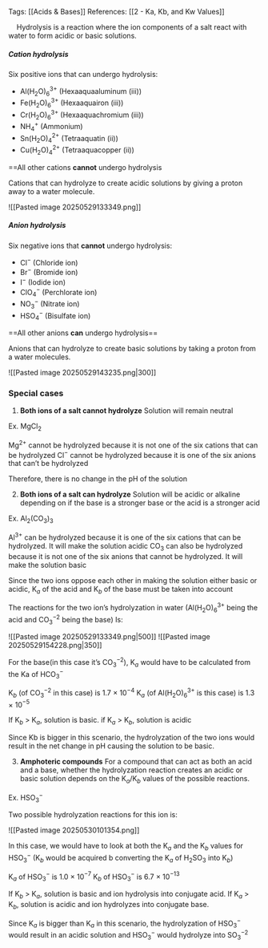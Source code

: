 Tags: [[Acids & Bases]]
References: [[2 - Ka, Kb, and Kw Values]]

$\quad$Hydrolysis is a reaction where the ion components of a salt react with water to form acidic or basic solutions.

##### Cation hydrolysis

Six positive ions that can undergo hydrolysis:

- Al(H$_2$O)$_6$$^{3+}$ (Hexaaquaaluminum (iii))
- Fe(H$_2$O)$_6$$^{3+}$ (Hexaaquairon (iii))
- Cr(H$_2$O)$_6$$^{3+}$ (Hexaaquachromium (iii))
- NH$_4$$^+$ (Ammonium)
- Sn(H$_2$O)$_4$$^{2+}$ (Tetraaquatin (ii))
- Cu(H$_2$O)$_4$$^{2+}$ (Tetraaquacopper (ii))

==All other cations **cannot** undergo hydrolysis

Cations that can hydrolyze to create acidic solutions by giving a proton away to a water molecule.

![[Pasted image 20250529133349.png]]

##### Anion hydrolysis

Six negative ions that **cannot** undergo hydrolysis:

- Cl$^-$ (Chloride ion)
- Br$^-$ (Bromide ion)
- I$^-$ (Iodide ion)
- ClO$_4$$^-$ (Perchlorate ion)
- NO$_3$$^-$ (Nitrate ion)
- HSO$_4$$^-$ (Bisulfate ion)

==All other anions **can** undergo hydrolysis==

Anions that can hydrolyze to create basic solutions by taking a proton from a water molecules.

![[Pasted image 20250529143235.png|300]]

### Special cases

1. **Both ions of a salt cannot hydrolyze**
Solution will remain neutral

Ex. MgCl$_2$

Mg$^{2+}$ cannot be hydrolyzed because it is not one of the six cations that can be hydrolyzed
Cl$^-$ cannot be hydrolyzed because it is one of the six anions that can’t be hydrolyzed

Therefore, there is no change in the pH of the solution

2. **Both ions of a salt can hydrolyze**
Solution will be acidic or alkaline depending on if the base is a stronger base or the acid is a stronger acid

Ex. Al$_2$(CO$_3$)$_3$

Al$^{3+}$ can be hydrolyzed because it is one of the six cations that can be hydrolyzed. It will make the solution acidic
CO$_3$ can also be hydrolyzed because it is not one of the six anions that cannot be hydrolyzed. It will make the solution basic

Since the two ions oppose each other in making the solution either basic or acidic, K$_a$ of the acid and K$_b$ of the base must be taken into account

The reactions for the two ion’s hydrolyzation in water (Al(H$_2$O)$_6$$^{3+}$ being the acid and CO$_3$$^{-2}$ being the base) Is:

![[Pasted image 20250529133349.png|500]]
![[Pasted image 20250529154228.png|350]]

For the base(in this case it’s CO$_3$$^{-2}$), K$_a$ would have to be calculated from the Ka of HCO$_3$$^-$

K$_b$ (of CO$_3$$^{-2}$ in this case) is 1.7 $\times$ 10$^{-4}$
K$_a$ (of Al(H$_2$O)$_6$$^{3+}$ is this case) is 1.3 $\times$ 10$^{-5}$

If K$_b$ > K$_a$, solution is basic. if K$_a$ > K$_b$, solution is acidic

Since Kb is bigger in this scenario, the hydrolyzation of the two ions would result in the net change in pH causing the solution to be basic.

3. **Amphoteric compounds**
For a compound that can act as both an acid and a base, whether the hydrolyzation reaction creates an acidic or basic solution depends on the K$_a$/K$_b$ values of the possible reactions.

Ex. HSO$_3$$^-$

Two possible hydrolyzation reactions for this ion is:

![[Pasted image 20250530101354.png]]

In this case, we would have to look at both the K$_a$ and the K$_b$ values for HSO$_3$$^-$ (K$_b$ would be acquired b converting the K$_a$ of H$_2$SO$_3$ into K$_b$)

K$_a$ of HSO$_3$$^-$ is 1.0 $\times$ 10$^{-7}$
K$_b$ of HSO$_3$$^-$ is 6.7 $\times$ 10$^{-13}$

If K$_b$ > K$_a$, solution is basic and ion hydrolysis into conjugate acid. If K$_a$ > K$_b$, solution is acidic and ion hydrolyzes into conjugate base.

Since K$_a$ is bigger than K$_a$ in this scenario, the hydrolyzation of HSO$_3$$^-$ would result in an acidic solution and HSO$_3$$^-$ would hydrolyze into SO$_3$$^{-2}$

